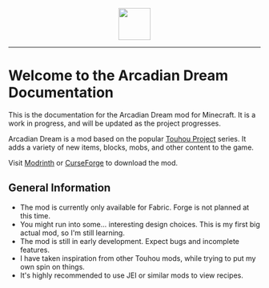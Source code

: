 <p align="center">
<img src="https://raw.githubusercontent.com/Maxmani/arcadian-dream/HEAD/src/main/resources/assets/arcadiandream/icon.png" width="64"/>
</p>

---

# Welcome to the Arcadian Dream Documentation

This is the documentation for the Arcadian Dream mod for Minecraft. It is a work in progress, and will be updated as the project progresses.

Arcadian Dream is a mod based on the popular [Touhou Project](https://en.touhouwiki.net/wiki/Touhou_Wiki) series. It adds a variety of new items, blocks, mobs, and other content to the game.

Visit [Modrinth](https://modrinth.com/mod/arcadian-dream) or [CurseForge](https://curseforge.com/minecraft/mc-mods/arcadian-dream) to download the mod.

## General Information

- The mod is currently only available for Fabric. Forge is not planned at this time.
- You might run into some... interesting design choices. This is my first big actual mod, so I'm still learning.
- The mod is still in early development. Expect bugs and incomplete features.
- I have taken inspiration from other Touhou mods, while trying to put my own spin on things.
- It's highly recommended to use JEI or similar mods to view recipes.